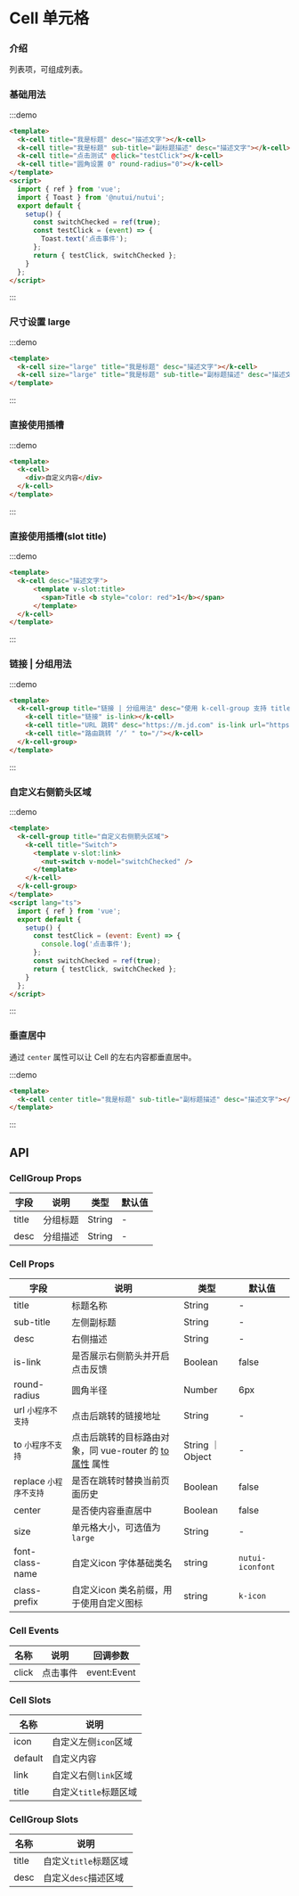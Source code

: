 # Cell 单元格

### 介绍

列表项，可组成列表。


### 基础用法

:::demo

```html
<template>
  <k-cell title="我是标题" desc="描述文字"></k-cell>
  <k-cell title="我是标题" sub-title="副标题描述" desc="描述文字"></k-cell>
  <k-cell title="点击测试" @click="testClick"></k-cell>
  <k-cell title="圆角设置 0" round-radius="0"></k-cell>
</template>
<script>
  import { ref } from 'vue';
  import { Toast } from '@nutui/nutui';
  export default {
    setup() {
      const switchChecked = ref(true);
      const testClick = (event) => {
        Toast.text('点击事件');
      };
      return { testClick, switchChecked };
    }
  };
</script>
```

:::

### 尺寸设置 large

:::demo

```html
<template>
  <k-cell size="large" title="我是标题" desc="描述文字"></k-cell>
  <k-cell size="large" title="我是标题" sub-title="副标题描述" desc="描述文字"></k-cell>
</template>
```

:::

### 直接使用插槽

:::demo

```html
<template>
  <k-cell>
    <div>自定义内容</div>
  </k-cell>
</template>
```

:::



### 直接使用插槽(slot title)

:::demo

```html
<template>
  <k-cell desc="描述文字">
      <template v-slot:title>
        <span>Title <b style="color: red">1</b></span>
      </template>
  </k-cell>
</template>
```

:::

### 链接 | 分组用法

:::demo

```html
<template>
  <k-cell-group title="链接 | 分组用法" desc="使用 k-cell-group 支持 title desc slots">
    <k-cell title="链接" is-link></k-cell>
    <k-cell title="URL 跳转" desc="https://m.jd.com" is-link url="https://m.jd.com"></k-cell>
    <k-cell title="路由跳转 ’/‘ " to="/"></k-cell>
  </k-cell-group>
</template>
```

:::

### 自定义右侧箭头区域

:::demo

```html
<template>
  <k-cell-group title="自定义右侧箭头区域">
    <k-cell title="Switch">
      <template v-slot:link>
        <nut-switch v-model="switchChecked" />
      </template>
    </k-cell>
  </k-cell-group>
</template>
<script lang="ts">
  import { ref } from 'vue';
  export default {
    setup() {
      const testClick = (event: Event) => {
        console.log('点击事件');
      };
      const switchChecked = ref(true);
      return { testClick, switchChecked };
    }
  };
</script>
```



:::
### 垂直居中

通过 `center` 属性可以让 Cell 的左右内容都垂直居中。

:::demo

```html
<template>
  <k-cell center title="我是标题" sub-title="副标题描述" desc="描述文字"></k-cell>
</template>
```

:::

## API

### CellGroup Props

| 字段  | 说明     | 类型   | 默认值 |
|-------|----------|--------|--------|
| title | 分组标题 | String | -      |
| desc  | 分组描述 | String | -      |

### Cell Props

| 字段                    | 说明                                                                                           | 类型             | 默认值           |
|-------------------------|------------------------------------------------------------------------------------------------|------------------|------------------|
| title                   | 标题名称                                                                                       | String           | -                |
| sub-title               | 左侧副标题                                                                                     | String           | -                |
| desc                    | 右侧描述                                                                                       | String           | -                |
| is-link                 | 是否展示右侧箭头并开启点击反馈                                                                 | Boolean          | false            |
| round-radius            | 圆角半径                                                                                       | Number           | 6px              |
| url `小程序不支持`      | 点击后跳转的链接地址                                                                           | String           | -                |
| to `小程序不支持`       | 点击后跳转的目标路由对象，同 vue-router 的 [to 属性](https://router.vuejs.org/zh/api/#to) 属性 | String ｜ Object | -                |
| replace `小程序不支持`  | 是否在跳转时替换当前页面历史                                                                   | Boolean          | false            |
| center         | 是否使内容垂直居中                                                                             | Boolean          | false            |
| size           | 单元格大小，可选值为 `large`                                                                   | String           | -                |
| font-class-name | 自定义icon 字体基础类名                                                                        | string           | `nutui-iconfont` |
| class-prefix   | 自定义icon 类名前缀，用于使用自定义图标                                                        | string           | `k-icon`       |


### Cell Events

| 名称  | 说明     | 回调参数    |
|-------|----------|-------------|
| click | 点击事件 | event:Event |

### Cell Slots

| 名称            | 说明                  |
|-----------------|-----------------------|
| icon            | 自定义左侧`icon`区域  |
| default         | 自定义内容            |
| link            | 自定义右侧`link`区域  |
| title           | 自定义`title`标题区域 |

### CellGroup Slots

| 名称            | 说明                  |
|-----------------|-----------------------|
| title           | 自定义`title`标题区域 |
| desc            | 自定义`desc`描述区域  |
